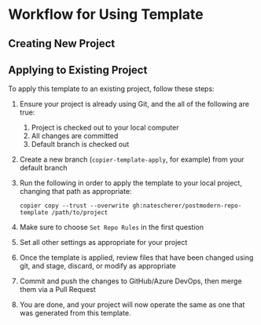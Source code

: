 # Workflow for Using Template

## Creating New Project

## Applying to Existing Project

To apply this template to an existing project, follow these steps:

1. Ensure your project is already using Git, and the all of the following are true:
    1. Project is checked out to your local computer
    1. All changes are committed
    1. Default branch is checked out
1. Create a new branch (`copier-template-apply`, for example) from your default branch
1. Run the following in order to apply the template to your local project, changing that path as appropriate:

    ``` shell
    copier copy --trust --overwrite gh:natescherer/postmodern-repo-template /path/to/project
    ```

1. Make sure to choose `Set Repo Rules` in the first question
1. Set all other settings as appropriate for your project
1. Once the template is applied, review files that have been changed using git, and stage, discard, or modify as appropriate
1. Commit and push the changes to GitHub/Azure DevOps, then merge them via a Pull Request
1. You are done, and your project will now operate the same as one that was generated from this template.